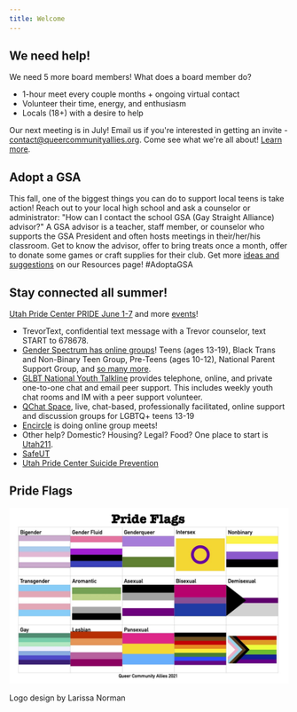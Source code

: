 ```yaml
---
title: Welcome
--- 
```


## We need help! 

We need 5 more board members! What does a board member do? 

- 1-hour meet every couple months + ongoing virtual contact 
- Volunteer their time, energy, and enthusiasm
- Locals (18+) with a desire to help

Our next meeting is in July! Email us if you're interested in getting an invite - contact@queercommunityallies.org. Come see what we're all about! [Learn more](/donate/#volunteer-board-of-directors). 

## Adopt a GSA
This fall, one of the biggest things you can do to support local teens is take action! Reach out to your local high school and ask a counselor or administrator: "How can I contact the school GSA (Gay Straight Alliance) advisor?" A GSA advisor is a teacher, staff member, or counselor who supports the GSA President and often hosts meetings in their/her/his classroom. Get to know the advisor, offer to bring treats once a month, offer to donate some games or craft supplies for their club. Get more [ideas and suggestions](/resources/#️-help-for-school-clubs) on our Resources page! #AdoptaGSA


## Stay connected all summer! 
[Utah Pride Center PRIDE June 1-7](https://utahpridecenter.org/pride-and-center/pride-week-2021/) and more [events](https://utahpridecenter.org/pride-and-center/)! 

- TrevorText, confidential text message with a Trevor counselor, text START to 678678. 
- [Gender Spectrum has online groups](https://www.genderspectrum.org/articles/gender-spectrum-groups)! Teens (ages 13-19), Black Trans and Non-Binary Teen Group, Pre-Teens (ages 10-12), National Parent Support Group, and [so many more](https://www.genderspectrum.org/articles/blog-covid-resources). 
- [GLBT National Youth Talkline](https://www.glbtonline.org) provides telephone, online, and private one-to-one chat and email peer support. This includes weekly youth chat rooms and IM with a peer support volunteer. 
- [QChat Space](https://www.lgbtcenters.org/Q-Chat-Space), live, chat-based, professionally facilitated, online support and discussion groups for LGBTQ+ teens 13-19
- [Encircle](https://encircletogether.org) is doing online group meets!  
- Other help? Domestic? Housing? Legal? Food? One place to start is [Utah211](https://211utah.org). 
- [SafeUT](https://safeut.med.utah.edu) 
- [Utah Pride Center Suicide Prevention](https://utahpridecenter.org/prevention)

## Pride Flags 
![a pride community](/files/Prideflagslist.jpg)

Logo design by Larissa Norman
